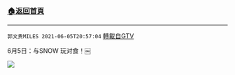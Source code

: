 ﻿###  [:house:返回首頁](https://github.com/ourhimalayas/txt)
---

`郭文贵MILES 2021-06-05T20:57:04` [轉載自GTV](https://gtv.org/web/#/UserInfo/5e596957357cc612d35a8044)

6月5日：与SNOW 玩对食！￼

[![](https://filegroup.gtv.org/cdn-cgi/image/width=600/https://filegroup.gtv.org/group8/web/20210605/20/57/0/aa83cee0682f48ffab44d18938055ca6.jpg)](https://filegroup.gtv.org/group8/web/20210605/20/57/0/41cf58f34b35526b6584ad79acec1c60.mp4)